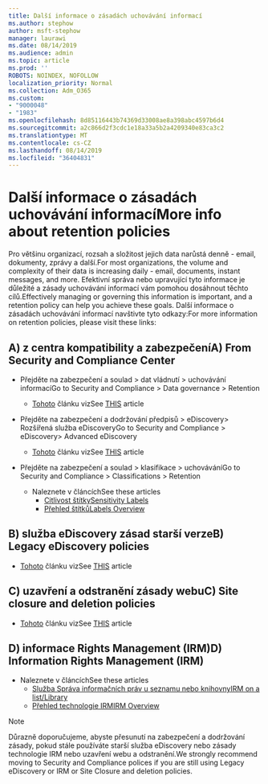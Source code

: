 ```yaml
---
title: Další informace o zásadách uchovávání informací
ms.author: stephow
author: msft-stephow
manager: laurawi
ms.date: 08/14/2019
ms.audience: admin
ms.topic: article
ms.prod: ''
ROBOTS: NOINDEX, NOFOLLOW
localization_priority: Normal
ms.collection: Adm_O365
ms.custom:
- "9000048"
- "1983"
ms.openlocfilehash: 8d85116443b74369d33008ae8a398abc4597b6d4
ms.sourcegitcommit: a2c866d2f3cdc1e18a33a5b2a4209340e83ca3c2
ms.translationtype: MT
ms.contentlocale: cs-CZ
ms.lasthandoff: 08/14/2019
ms.locfileid: "36404831"
---
```

# <a name="more-info-about-retention-policies"></a><span data-ttu-id="25ee6-102">Další informace o zásadách uchovávání informací</span><span class="sxs-lookup"><span data-stu-id="25ee6-102">More info about retention policies</span></span>

<span data-ttu-id="25ee6-103">Pro většinu organizací, rozsah a složitost jejich data narůstá denně - email, dokumenty, zprávy a další.</span><span class="sxs-lookup"><span data-stu-id="25ee6-103">For most organizations, the volume and complexity of their data is increasing daily - email, documents, instant messages, and more.</span></span> <span data-ttu-id="25ee6-104">Efektivní správa nebo upravující tyto informace je důležité a zásady uchovávání informací vám pomohou dosáhnout těchto cílů.</span><span class="sxs-lookup"><span data-stu-id="25ee6-104">Effectively managing or governing this information is important, and a retention policy can help you achieve these goals.</span></span> <span data-ttu-id="25ee6-105">Další informace o zásadách uchovávání informací navštivte tyto odkazy:</span><span class="sxs-lookup"><span data-stu-id="25ee6-105">For more information on retention policies, please visit these links:</span></span>

## <a name="a-from-security-and-compliance-center"></a><span data-ttu-id="25ee6-106">A) z centra kompatibility a zabezpečení</span><span class="sxs-lookup"><span data-stu-id="25ee6-106">A) From Security and Compliance Center</span></span>

- <span data-ttu-id="25ee6-107">Přejděte na zabezpečení a soulad > dat vládnutí > uchovávání informací</span><span class="sxs-lookup"><span data-stu-id="25ee6-107">Go to Security and Compliance > Data governance > Retention</span></span>
  - <span data-ttu-id="25ee6-108">[Tohoto](https://docs.microsoft.com/en-us/office365/securitycompliance/retention-policies) článku viz</span><span class="sxs-lookup"><span data-stu-id="25ee6-108">See [THIS](https://docs.microsoft.com/en-us/office365/securitycompliance/retention-policies) article</span></span>

- <span data-ttu-id="25ee6-109">Přejděte na zabezpečení a dodržování předpisů > eDiscovery> Rozšířená služba eDiscovery</span><span class="sxs-lookup"><span data-stu-id="25ee6-109">Go to Security and Compliance > eDiscovery> Advanced eDiscovery</span></span> 
  - <span data-ttu-id="25ee6-110">[Tohoto](https://docs.microsoft.com/en-us/office365/securitycompliance/ediscovery-cases) článku viz</span><span class="sxs-lookup"><span data-stu-id="25ee6-110">See [THIS](https://docs.microsoft.com/en-us/office365/securitycompliance/ediscovery-cases) article</span></span>

- <span data-ttu-id="25ee6-111">Přejděte na zabezpečení a soulad > klasifikace > uchovávání</span><span class="sxs-lookup"><span data-stu-id="25ee6-111">Go to Security and Compliance > Classifications > Retention</span></span>
  - <span data-ttu-id="25ee6-112">Naleznete v článcích</span><span class="sxs-lookup"><span data-stu-id="25ee6-112">See these articles</span></span>
    - [<span data-ttu-id="25ee6-113">Citlivost štítky</span><span class="sxs-lookup"><span data-stu-id="25ee6-113">Sensitivity Labels</span></span>](https://docs.microsoft.com/en-us/office365/securitycompliance/sensitivity-labels)
    - [<span data-ttu-id="25ee6-114">Přehled štítků</span><span class="sxs-lookup"><span data-stu-id="25ee6-114">Labels Overview</span></span>](https://docs.microsoft.com/en-us/office365/securitycompliance/labels)

## <a name="b-legacy-ediscovery-policies"></a><span data-ttu-id="25ee6-115">B) služba eDiscovery zásad starší verze</span><span class="sxs-lookup"><span data-stu-id="25ee6-115">B) Legacy eDiscovery policies</span></span>

- <span data-ttu-id="25ee6-116">[Tohoto](https://support.office.com/en-us/article/Set-up-an-eDiscovery-Center-in-SharePoint-Online-A18F8975-AA7F-43B4-A7D6-001D14744D8E) článku viz</span><span class="sxs-lookup"><span data-stu-id="25ee6-116">See [THIS](https://support.office.com/en-us/article/Set-up-an-eDiscovery-Center-in-SharePoint-Online-A18F8975-AA7F-43B4-A7D6-001D14744D8E) article</span></span>

## <a name="c-site-closure-and-deletion-policies"></a><span data-ttu-id="25ee6-117">C) uzavření a odstranění zásady webu</span><span class="sxs-lookup"><span data-stu-id="25ee6-117">C) Site closure and deletion policies</span></span>

- <span data-ttu-id="25ee6-118">[Tohoto](https://support.office.com/en-us/article/Use-policies-for-site-closure-and-deletion-A8280D82-27FD-48C5-9ADF-8A5431208BA5) článku viz</span><span class="sxs-lookup"><span data-stu-id="25ee6-118">See [THIS](https://support.office.com/en-us/article/Use-policies-for-site-closure-and-deletion-A8280D82-27FD-48C5-9ADF-8A5431208BA5) article</span></span>  

## <a name="d-information-rights-management-irm"></a><span data-ttu-id="25ee6-119">D) informace Rights Management (IRM)</span><span class="sxs-lookup"><span data-stu-id="25ee6-119">D) Information Rights Management (IRM)</span></span>

- <span data-ttu-id="25ee6-120">Naleznete v článcích</span><span class="sxs-lookup"><span data-stu-id="25ee6-120">See these articles</span></span>
  - [<span data-ttu-id="25ee6-121">Služba Správa informačních práv u seznamu nebo knihovny</span><span class="sxs-lookup"><span data-stu-id="25ee6-121">IRM on a list/Library</span></span>](https://support.office.com/en-us/article/apply-information-rights-management-to-a-list-or-library-3bdb5c4e-94fc-4741-b02f-4e7cc3c54aa1)
  - [<span data-ttu-id="25ee6-122">Přehled technologie IRM</span><span class="sxs-lookup"><span data-stu-id="25ee6-122">IRM Overview</span></span>](https://support.office.com/en-us/article/create-and-apply-information-management-policies-eb501fe9-2ef6-4150-945a-65a6451ee9e9)

> [!Note]
> <span data-ttu-id="25ee6-123">Důrazně doporučujeme, abyste přesunutí na zabezpečení a dodržování zásady, pokud stále používáte starší služba eDiscovery nebo zásady technologie IRM nebo uzavření webu a odstranění.</span><span class="sxs-lookup"><span data-stu-id="25ee6-123">We strongly recommend moving to Security and Compliance polices if you are still using Legacy eDiscovery or IRM or Site Closure and deletion policies.</span></span>
